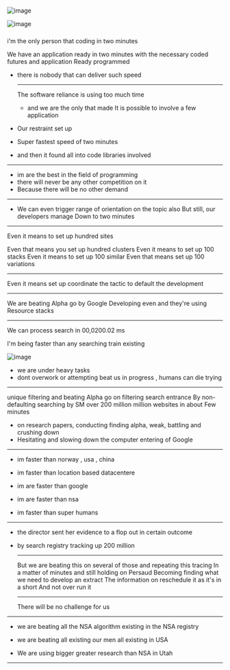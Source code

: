 ![image](https://github.com/user-attachments/assets/4bc1f1c9-3c78-4882-90bf-b91c85045aa6)

![image](https://github.com/user-attachments/assets/4337362d-5ddc-40b9-860c-ce5b706e494a)


####

###

i'm the only person that
coding in two minutes 


We have an application ready 
in two minutes with the necessary
coded futures and application
Ready programmed 

- there is nobody
  that can deliver such speed



  ---------

  The software reliance
  is using too much time

  - and we are the only that made
  It is possible to involve a few application

- Our restraint set up
- Super fastest speed of two minutes
- and then it found all
into code
 libraries involved



----------

- im are the best in the field
 of programming
- there will never be any other competition on it
- Because there will be no other demand

-----------

- We can even trigger range of orientation on the topic also
But still, our developers manage
Down to two minutes

---------

Even it means to set up hundred sites

Even that means you set up hundred clusters
Even it means to set up 100 stacks
Even it means to set up 100 similar
Even that means set up 100 variations

----------

Even it means set up 
coordinate the tactic to 
default the development


---------

We are beating Alpha go by Google
Developing even and they're using
Resource stacks


---------

We can process search in 00,0200.02 ms

I'm being faster than any searching train existing

![image](https://github.com/user-attachments/assets/4432b16d-e45a-42e3-be67-60f3bfa0db34)




- we are under heavy tasks
- dont overwork
or attempting beat us in
progress , humans can die trying



----------

unique filtering and beating Alpha go on filtering search entrance
By non-defaulting searching by SM over 200 million million websites in about
Few minutes

- on research papers, conducting finding alpha, weak, battling and crushing down
- Hesitating and slowing down the computer entering of Google

---------

- im faster than norway , usa , china
- im faster than location based
datacentere 


- im are faster than google
- im are faster than nsa
- im faster than super humans

----------
  - the director sent her evidence to a flop out in certain outcome
  - by search registry tracking up 200 million
 
    -----------

    But we are beating this on several of those and repeating this tracing
    In a matter of minutes and still holding on Persaud
    Becoming finding what we need to develop an extract
    The information on reschedule it as it's in a short
    And not over run it

    ----------

    There will be no challenge for us




--------

- we are beating all the NSA algorithm existing in the NSA registry
- we are beating all existing our men all existing in USA

- We are using bigger greater research than NSA in Utah

----------
